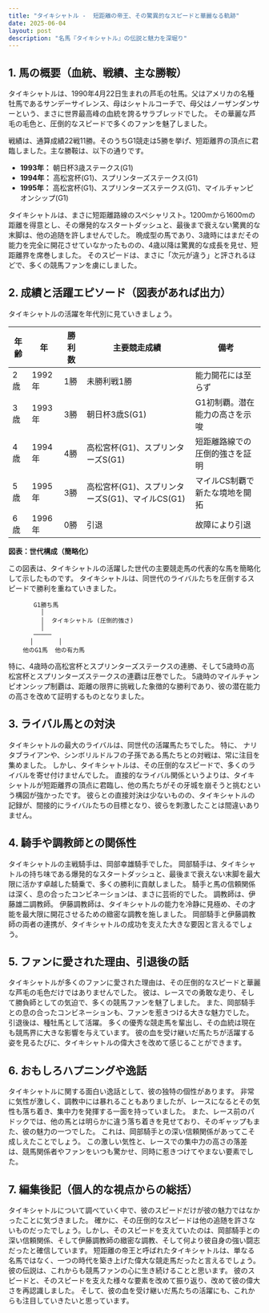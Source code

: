 ```yaml
---
title: "タイキシャトル -  短距離の帝王、その驚異的なスピードと華麗なる軌跡"
date: 2025-06-04
layout: post
description: "名馬『タイキシャトル』の伝説と魅力を深堀り"
---
```


## 1. 馬の概要（血統、戦績、主な勝鞍）

タイキシャトルは、1990年4月22日生まれの芦毛の牡馬。父はアメリカの名種牡馬であるサンデーサイレンス、母はシャトルコーチで、母父はノーザンダンサーという、まさに世界最高峰の血統を誇るサラブレッドでした。  その華麗な芦毛の毛色と、圧倒的なスピードで多くのファンを魅了しました。

戦績は、通算成績22戦11勝。そのうちG1競走は5勝を挙げ、短距離界の頂点に君臨しました。主な勝鞍は、以下の通りです。

* **1993年：** 朝日杯3歳ステークス(G1)
* **1994年：** 高松宮杯(G1)、スプリンターズステークス(G1)
* **1995年：** 高松宮杯(G1)、スプリンターズステークス(G1)、マイルチャンピオンシップ(G1)


タイキシャトルは、まさに短距離路線のスペシャリスト。1200mから1600mの距離を得意とし、その爆発的なスタートダッシュと、最後まで衰えない驚異的な末脚は、他の追随を許しませんでした。  晩成型の馬であり、3歳時にはまだその能力を完全に開花させていなかったものの、4歳以降は驚異的な成長を見せ、短距離界を席巻しました。  そのスピードは、まさに「次元が違う」と評されるほどで、多くの競馬ファンを虜にしました。


## 2. 成績と活躍エピソード（図表があれば出力）

タイキシャトルの活躍を年代別に見ていきましょう。

| 年齢 | 年 | 勝利数 | 主要競走成績 | 備考 |
|---|---|---|---|---|
| 2歳 | 1992年 | 1勝 |  未勝利戦1勝 |  能力開花には至らず |
| 3歳 | 1993年 | 3勝 | 朝日杯3歳S(G1) | G1初制覇。潜在能力の高さを示唆 |
| 4歳 | 1994年 | 4勝 | 高松宮杯(G1)、スプリンターズS(G1) | 短距離路線での圧倒的強さを証明 |
| 5歳 | 1995年 | 3勝 | 高松宮杯(G1)、スプリンターズS(G1)、マイルCS(G1) | マイルCS制覇で新たな境地を開拓 |
| 6歳 | 1996年 | 0勝 |  引退 |  故障により引退 |


**図表：世代構成（簡略化）**

この図表は、タイキシャトルの活躍した世代の主要競走馬の代表的な馬を簡略化して示したものです。  タイキシャトルは、同世代のライバルたちを圧倒するスピードで勝利を重ねていきました。

```
       G1勝ち馬
         │
         │  タイキシャトル (圧倒的強さ)
         │
       ─────
      │       │
    他のG1馬  他の有力馬
```


特に、4歳時の高松宮杯とスプリンターズステークスの連勝、そして5歳時の高松宮杯とスプリンターズステークスの連覇は圧巻でした。  5歳時のマイルチャンピオンシップ制覇は、距離の限界に挑戦した象徴的な勝利であり、彼の潜在能力の高さを改めて証明するものとなりました。


## 3. ライバル馬との対決

タイキシャトルの最大のライバルは、同世代の活躍馬たちでした。  特に、  ナリタブライアンや、シンボリルドルフの子孫である馬たちとの対戦は、常に注目を集めました。  しかし、タイキシャトルは、その圧倒的なスピードで、多くのライバルを寄せ付けませんでした。  直接的なライバル関係というよりは、タイキシャトルが短距離界の頂点に君臨し、他の馬たちがその牙城を崩そうと挑むという構図が強かったです。  彼らとの直接対決は少ないものの、タイキシャトルの記録が、間接的にライバルたちの目標となり、彼らを刺激したことは間違いありません。


## 4. 騎手や調教師との関係性

タイキシャトルの主戦騎手は、岡部幸雄騎手でした。  岡部騎手は、タイキシャトルの持ち味である爆発的なスタートダッシュと、最後まで衰えない末脚を最大限に活かす卓越した騎乗で、多くの勝利に貢献しました。  騎手と馬の信頼関係は深く、息の合ったコンビネーションは、まさに芸術的でした。  調教師は、伊藤雄二調教師。  伊藤調教師は、タイキシャトルの能力を冷静に見極め、その才能を最大限に開花させるための緻密な調教を施しました。  岡部騎手と伊藤調教師の両者の連携が、タイキシャトルの成功を支えた大きな要因と言えるでしょう。


## 5. ファンに愛された理由、引退後の話

タイキシャトルが多くのファンに愛された理由は、その圧倒的なスピードと華麗な芦毛の毛色だけではありませんでした。  彼は、レースでの勇敢な走り、そして勝負師としての気迫で、多くの競馬ファンを魅了しました。  また、岡部騎手との息の合ったコンビネーションも、ファンを惹きつける大きな魅力でした。  引退後は、種牡馬として活躍。  多くの優秀な競走馬を輩出し、その血統は現在も競馬界に大きな影響を与えています。  彼の血を受け継いだ馬たちが活躍する姿を見るたびに、タイキシャトルの偉大さを改めて感じることができます。


## 6. おもしろハプニングや逸話

タイキシャトルに関する面白い逸話として、彼の独特の個性があります。  非常に気性が激しく、調教中には暴れることもありましたが、レースになるとその気性も落ち着き、集中力を発揮する一面を持っていました。  また、レース前のパドックでは、他の馬とは明らかに違う落ち着きを見せており、そのギャップもまた、彼の魅力の一つでした。  これは、岡部騎手との深い信頼関係があってこそ成しえたことでしょう。  この激しい気性と、レースでの集中力の高さの落差は、競馬関係者やファンをいつも驚かせ、同時に惹きつけてやまない要素でした。


## 7. 編集後記（個人的な視点からの総括）

タイキシャトルについて調べていく中で、彼のスピードだけが彼の魅力ではなかったことに気づきました。  確かに、その圧倒的なスピードは他の追随を許さないものだったでしょう。しかし、そのスピードを支えていたのは、岡部騎手との深い信頼関係、そして伊藤調教師の緻密な調教、そして何より彼自身の強い闘志だったと確信しています。  短距離の帝王と呼ばれたタイキシャトルは、単なる名馬ではなく、一つの時代を築き上げた偉大な競走馬だったと言えるでしょう。  彼の伝説は、これからも競馬ファンの心に生き続けることと思います。  彼のスピードと、そのスピードを支えた様々な要素を改めて振り返り、改めて彼の偉大さを再認識しました。  そして、彼の血を受け継いだ馬たちの活躍にも、これからも注目していきたいと思っています。
